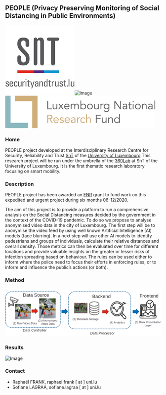 ## PEOPLE (Privacy Preserving Monitoring of Social Distancing in Public Environments)

![Image](figures/snt.png)![Image](figures/logo_uni.png)![Image](figures/logo_fnr.png)

### Home

PEOPLE project developed at the Interdisciplinary Research Centre for Security, Reliability and Trust [SnT](https://wwwen.uni.lu/snt) of the [University of Luxembourg](https://wwwen.uni.lu/)
This research project will be run under the umbrella of the [360Lab](https://360lab.uni.lu/) at SnT of the University of Luxembourg. It is the first thematic research laboratory focusing on smart mobility.

### Description

PEOPLE project has been awarded an [FNR](https://www.fnr.lu/research-luxembourg-results-fnr-covid-19-call/) grant to fund work on this expedited and urgent project during six months 06-12/2020.

The aim of this project is to provide a platform to run a comprehensive analysis on the Social Distancing measures decided by the government in the context of the COVID-19 pandemic. To do so we propose to analyse anonymised video data in the city of Luxembourg. The first step will be to anonymise the video feed by using well known Artificial Intelligence (AI) models (face blurring). In a next step will use other AI models to identify pedestrians and groups of individuals, calculate their relative distances and overall density. Those metrics can then be evaluated over time for different locations and provide valuable insights on the greater or lesser risks of infection spreading based on behaviour. The rules can be used either to inform where the police need to focus their efforts in enforcing rules, or to inform and influence the public’s actions (or both).

### Method

![Image](figures/pipline.png)

### Results

![Image](people.gif)


### Contact

* Raphaël FRANK, raphael.frank [ at ] uni.lu
* Sofiane LAGRAA, sofiane.lagraa [ at ] uni.lu
